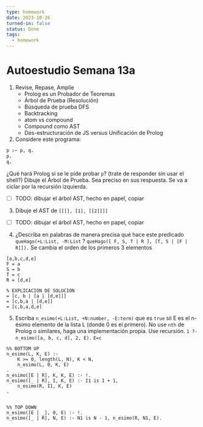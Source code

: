 ```yaml
---
type: homework
date: 2023-10-26
turned-in: false
status: Done
tags:
  - homework
---
```

#  Autoestudio Semana 13a
1. Revise, Repase, Amplíe
	- Prolog es un Probador de Teoremas
	- Árbol de Prueba (Resolución)
	- Búsqueda de prueba DFS
	- Backtracking
	- atom vs compound
	- Compound como AST
	- Des-estructuración de JS versus Unificación de Prolog
2. Considere este programa:
```prolog
p :- p, q.
p.
q.
```
¿Qué hará Prolog si se le pide probar `p`? (trate de responder sin usar el shell?) Dibuje el Árbol de Prueba. Sea preciso en sus respuesta.
Se va a ciclar por la recursión izquierda.
- [ ] TODO: dibujar el árbol AST, hecho en papel, copiar

3. Dibuje el AST de `[[[], [1], [[2]]]]`
- [ ] TODO: dibujar el árbol AST, hecho en papel, copiar

4. ¿Describa en palabras de manera precisa qué hace este predicado `queHago(+L:List, -M:List` ?
`queHago([ F, S, T | R ], [T, S | [F | R]]).`
Se cambia el orden de los primeros 3 elementos

```
[a,b,c,d,e]
F = a
S = b
T = c
R = [d,e]

% EXPLICACION DE SOLUCION
= [c, b | [a | [d,e]]]
= [c,b,a | [d,e]]
= [c,b,a,d,e]
```

5. Escriba `n_esimo(+L:List, +N:number, -E:term)` que es `true` sii E es el n-ésimo elemento de la lista L (donde 0 es el primero). No use `nth` de Prolog o similares, haga una implementación propia. Use recursión.
`1 ?- n_esimo([a, b, c, d], 2, E).`
`E=c`
```
%% BOTTOM UP
n_esimo(L, K, E) :-
	K >= 0, length(L, N), K < N,
	n_esimo(L, 0, K, E)
.
n_esimo([E | R], K, K, E) :- !.
n_esimo([_ | R], I, K, E) :- I1 is I + 1,
	n_esimo(R, I1, K, E)
.


%% TOP DOWN
n_esimo([E | _], 0, E) :- !.
n_esimo([_ | R], N, E) :- N1 is N - 1, n_esimo(R, N1, E).
```
